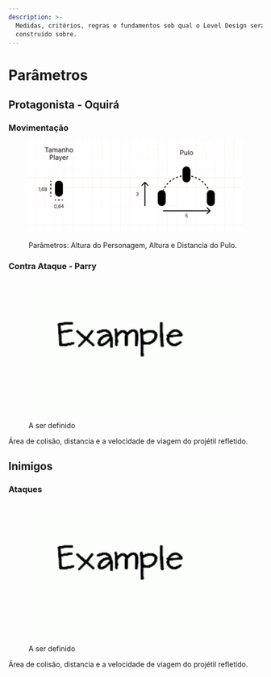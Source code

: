 ```yaml
---
description: >-
  Medidas, critérios, regras e fundamentos sob qual o Level Design será
  construído sobre.
---
```


# Parâmetros

## Protagonista - Oquirá

### Movimentação

<figure><img src="../.gitbook/assets/image (4) (1).png" alt=""><figcaption><p>Parâmetros: Altura do Personagem, Altura e Distancia do Pulo.</p></figcaption></figure>

### Contra Ataque - Parry

<figure><img src="../.gitbook/assets/example.gif" alt=""><figcaption><p>A ser definido</p></figcaption></figure>

Área de colisão, distancia e a velocidade de viagem do projétil refletido.

## Inimigos

### Ataques

<figure><img src="../.gitbook/assets/example.gif" alt=""><figcaption><p>A ser definido</p></figcaption></figure>

Área de colisão, distancia e a velocidade de viagem do projétil refletido.
